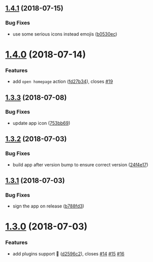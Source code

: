 <a name="1.4.1"></a>
## [1.4.1](https://github.com/npmkit/npmkit/compare/v1.4.0...v1.4.1) (2018-07-15)


### Bug Fixes

* use some serious icons instead emojis ([b0530ec](https://github.com/npmkit/npmkit/commit/b0530ec))

<a name="1.4.0"></a>
# [1.4.0](https://github.com/npmkit/npmkit/compare/v1.3.3...v1.4.0) (2018-07-14)


### Features

* add `open homepage` action ([fd27b34](https://github.com/npmkit/npmkit/commit/fd27b34)), closes [#19](https://github.com/npmkit/npmkit/issues/19)

<a name="1.3.3"></a>
## [1.3.3](https://github.com/npmkit/npmkit/compare/v1.3.2...v1.3.3) (2018-07-08)


### Bug Fixes

* update app icon ([753bb69](https://github.com/npmkit/npmkit/commit/753bb69))

<a name="1.3.2"></a>
## [1.3.2](https://github.com/npmkit/npmkit/compare/v1.3.1...v1.3.2) (2018-07-03)


### Bug Fixes

* build app after version bump to ensure correct version ([24f4e17](https://github.com/npmkit/npmkit/commit/24f4e17))

<a name="1.3.1"></a>
## [1.3.1](https://github.com/npmkit/npmkit/compare/v1.3.0...v1.3.1) (2018-07-03)


### Bug Fixes

* sign the app on release ([b788fd3](https://github.com/npmkit/npmkit/commit/b788fd3))

<a name="1.3.0"></a>
# [1.3.0](https://github.com/npmkit/npmkit/compare/v1.2.1...v1.3.0) (2018-07-03)


### Features

* add plugins support 🎉 ([d2596c2](https://github.com/npmkit/npmkit/commit/d2596c2)), closes [#14](https://github.com/npmkit/npmkit/issues/14) [#15](https://github.com/npmkit/npmkit/issues/15) [#16](https://github.com/npmkit/npmkit/issues/16)
